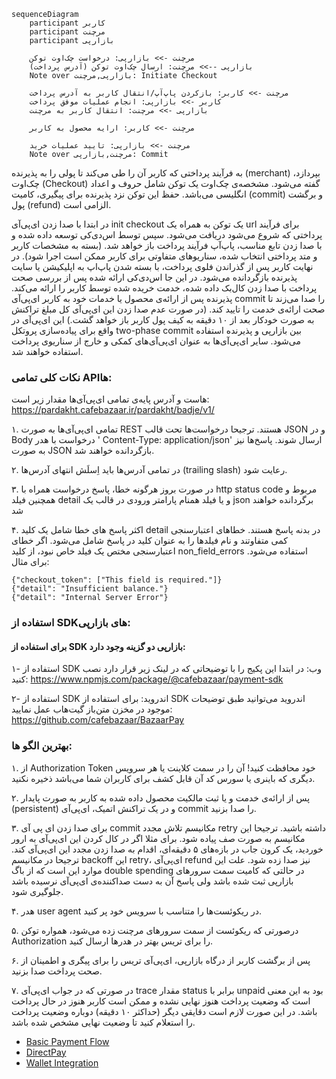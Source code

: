 ```mermaid
sequenceDiagram
    participant کاربر
    participant مرچنت
    participant بازارپی

    مرچنت ->> بازارپی: درخواست چک‌اوت توکن
    بازارپی -->> مرچنت: ارسال چک‌اوت توکن (آدرس پرداخت)
    Note over بازارپی,مرچنت: Initiate Checkout

    مرچنت ->> کاربر: بازکردن پاپ‌آپ/انتقال کاربر به آدرس پرداخت
    کاربر ->> بازارپی: انجام عملیات موفق پرداخت
    بازارپی ->> مرچنت: انتقال کاربر به مرچنت
    
    مرچنت ->> کاربر: ارایه محصول به کاربر
    
    مرچنت ->> بازارپی: تایید عملیات خرید
    Note over مرچنت,بازارپی: Commit
```

به فرآیند پرداختی که کاربر آن را طی می‌کند تا پولی را به پذیرنده (merchant) بپردازد، چک‌اوت (Checkout) گفته می‌شود.
مشخصه‌ی چک‌اوت یک توکن شامل حروف و اعداد انگلیسی می‌باشد. حفظ این توکن نزد پذیرنده برای پیگیری، کامیت (commit) و برگشت
پول (refund) الزامی است.

در ابتدا با صدا زدن ای‌پی‌آی init checkout یک توکن به همراه یک url برای فرآیند پرداختی که شروع می‌شود دریافت می‌شود. سپس
توسط اس‌دی‌کی توسعه داده شده و با صدا زدن تابع مناسب، پاپ‌آپ فرآیند پرداخت باز خواهد شد. (بسته به مشخصات کاربر و متد
پرداختی انتخاب شده، سناریوهای متفاوتی برای کاربر ممکن است اجرا شود). در نهایت کاربر پس از گذراندن فلوی پرداخت، با بسته
شدن پاپ‌اپ به اپلیکیشن یا سایت پذیرنده بازگردانده می‌شود. در این جا اس‌دی‌کی ارائه شده پس از بررسی صحت پرداخت با صدا زدن
کال‌بک داده شده، خدمت خریده شده توسط کاربر را ارائه می‌کند. پذیرنده پس از ارائه‌ی محصول یا خدمات خود به کاربر ای‌پی‌آی
commit را صدا می‌زند تا صحت ارائه‌ی خدمت را تایید کند. (در صورت عدم صدا زدن این ای‌پی‌آی کل مبلغ تراکنش به صورت خودکار
بعد از ۱۰ دقیقه به کیف پول کاربر باز خواهد گشت.) این ای‌پی‌آی در واقع برای پیاده‌سازی پروتکل two-phase commit بین
بازارپی و پذیرنده استفاده می‌شود.
سایر ای‌پی‌آی‌ها به عنوان ای‌پی‌آی‌های کمکی و خارج از سناریوی پرداخت استفاده خواهند شد.

### نکات کلی تمامی APIها:

هاست و آدرس پایه‌ی تمامی ای‌پی‌آی‌ها مقدار زیر است:
https://pardakht.cafebazaar.ir/pardakht/badje/v1/

۱. تمامی ای‌پی‌آی‌ها به صورت REST هستند. ترجیحا درخواست‌ها تحت قالب JSON و در Body درخواست با هدر  '
Content-Type: application/json' ارسال شوند. پاسخ‌ها نیز به صورت JSON بازگردانده خواهند شد.

۲. در تمامی آدرس‌ها باید اِسلَش انتهای آدرس‌ها (trailing slash) رعایت شود.

۳. در صورت بروز هرگونه خطا، پاسخ درخواست همراه با http status code مربوط و همچنین فیلد detail و یا فیلد همنام پارامتر
ورودی در قالب یک json برگردانده خواهند شد

۴. اکثر پاسخ های خطا شامل یک کلید detail در بدنه پاسخ هستند. خطاهای اعتبارسنجی کمی متفاوتند و نام فیلدها را به عنوان
کلید در پاسخ شامل می‌شود. اگر خطای اعتبارسنجی مختص یک فیلد خاص نبود، از کلید non_field_errors استفاده می‌شود. برای
مثال:

```
{"checkout_token": ["This field is required."]}
{"detail": "Insufficient balance."}
{"detail": "Internal Server Error"}
```

### استفاده از SDKهای بازارپی:

#### برای استفاده از SDK بازارپی دو گزینه وجود دارد:

۱- استفاده از SDK وب:
در ابتدا این پکیج را با توضیحاتی که در لینک زیر قرار دارد نصب کنید:
https://www.npmjs.com/package/@cafebazaar/payment-sdk

۲- استفاده از SDK اندروید:
برای استفاده از SDK اندروید می‌توانید طبق توضیحات موجود در مخزن متن‌باز گیت‌هاب عمل نمایید:
https://github.com/cafebazaar/BazaarPay

### بهترین الگو ها:

۱. از Authorization Token خود محافظت کنید! آن را در سمت کلاینت یا هر سرویس دیگری که باینری یا سورس کد آن قابل کشف برای
کاربران شما می‌باشد ذخیره نکنید.

۲. پس از ارائه‌ی خدمت و یا ثبت مالکیت محصول داده شده به کاربر به صورت پایدار (persistent) و در یک تراکنش اتمیک، ای‌پی‌آی
commit را صدا بزنید.

۳. برای صدا زدن ای پی آی commit مکانیسم تلاش مجدد retry داشته باشید. ترجیحا این مکانیسم به صورت صف پیاده شود. برای مثلا
اگر در کال کردن این ای‌پی‌آی به ارور خوردید، یک کرون جاب در بازه‌های ۵ دقیقه‌ای، اقدام به صدا زدن مجدد این ای‌پی‌آی کند.
ترجیحا در مکانیسم backoff این retry، ای‌پی‌آی refund نیز صدا زده شود. علت این موارد این است که از باگ double spending در
حالتی که کامیت سمت سرورهای بازارپی ثبت شده باشد ولی پاسخ آن به دست صداکننده‌ی ای‌پی‌آی نرسیده باشد جلوگیری شود.

۴. هدر user agent در ریکوئست‌ها را متناسب با سرویس خود پر کنید.

۵. درصورتی که ریکوئست از سمت سرورهای مرچنت زده می‌شود، همواره توکن Authorization را برای تریس بهتر در هدرها ارسال کنید.

۶. پس از برگشت کاربر از درگاه بازارپی، ای‌پی‌آی تریس را برای پیگری و اطمینان از صحت پرداخت صدا بزنید.

۷. در صورتی که در جواب ای‌پی‌آی trace مقدار status برابر با unpaid بود به این معنی است که وضعیت پرداخت هنوز نهایی نشده و
ممکن است کاربر هنوز در حال پرداخت باشد. در این صورت لازم است دقایقی دیگر (حداکثر ۱۰ دقیقه) دوباره وضعیت پرداخت را
استعلام کنید تا وضعیت نهایی مشخص شده باشد.

- [Basic Payment Flow](./payment.md)
- [DirectPay](./direct-pay.md)
- [Wallet Integration](./wallet.md)
